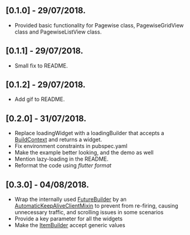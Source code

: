 ## [0.1.0] - 29/07/2018.

* Provided basic functionality for Pagewise class, PagewiseGridView class and PagewiseListView class.
## [0.1.1] - 29/07/2018.

* Small fix to README.
## [0.1.2] - 29/07/2018.

* Add  gif to README.

## [0.2.0] - 31/07/2018.

* Replace loadingWidget with a loadingBuilder that accepts a [BuildContext](https://docs.flutter.io/flutter/widgets/BuildContext-class.html) and returns a widget.
* Fix environment constraints in pubspec.yaml
* Make the example better looking, and the demo as well
* Mention lazy-loading in the README.
* Reformat the code using *flutter format*

## [0.3.0] - 04/08/2018.

* Wrap the internally used [FutureBuilder](https://docs.flutter.io/flutter/widgets/FutureBuilder-class.html) by an [AutomaticKeepAliveClientMixin](https://docs.flutter.io/flutter/widgets/AutomaticKeepAliveClientMixin-class.html) to prevent from re-firing, causing unnecessary traffic, and scrolling issues in some scenarios
* Provide a key parameter for all the widgets
* Make the [ItemBuilder](https://pub.dartlang.org/documentation/flutter_pagewise/latest/flutter_pagewise/ItemBuilder.html) accept generic values